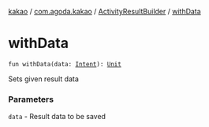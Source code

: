 [kakao](../../index.md) / [com.agoda.kakao](../index.md) / [ActivityResultBuilder](index.md) / [withData](.)

# withData

`fun withData(data: `[`Intent`](https://developer.android.com/reference/android/content/Intent.html)`): `[`Unit`](https://kotlinlang.org/api/latest/jvm/stdlib/kotlin/-unit/index.html)

Sets given result data

### Parameters

`data` - Result data to be saved